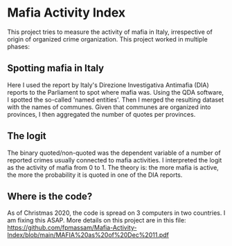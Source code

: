 # Mafia Activity Index

This project tries to measure the activity of mafia in Italy, irrespective of origin of organized crime organization. This project worked in multiple phases: 

## Spotting mafia in Italy 
Here I used the report by Italy's Direzione Investigativa Antimafia (DIA) reports to the Parliament to spot where mafia was. Using the QDA software, I spotted the so-called 'named entities'. Then I merged the resulting dataset with the names of communes. Given that communes are organized into provinces, I then aggregated the number of quotes per provinces. 

## The logit
The binary quoted/non-quoted was the dependent variable of a number of reported crimes usually connected to mafia activities. I interpreted the logit as the activity of mafia from 0 to 1. The theory is: the more mafia is active, the more the probability it is quoted in one of the DIA reports. 

## Where is the code?
As of Christmas 2020, the code is spread on 3 computers in two countries. I am fixing this ASAP. More details on this project are in this file:
https://github.com/fpmassam/Mafia-Activity-Index/blob/main/MAFIA%20as%20of%20Dec%2011.pdf

